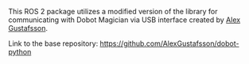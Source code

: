 This ROS 2 package utilizes a modified version of the library for communicating with Dobot Magician via USB interface created by [Alex Gustafsson](https://github.com/AlexGustafsson). 

Link to the base repository: https://github.com/AlexGustafsson/dobot-python
